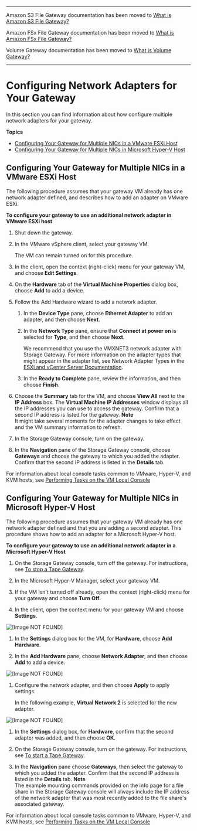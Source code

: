 --------

Amazon S3 File Gateway documentation has been moved to [What is Amazon S3 File Gateway?](https://docs.aws.amazon.com/filegateway/latest/files3/WhatIsStorageGateway.html)

Amazon FSx File Gateway documentation has been moved to [What is Amazon FSx File Gateway?](https://docs.aws.amazon.com/filegateway/latest/filefsxw/WhatIsStorageGateway.html)

Volume Gateway documentation has been moved to [What is Volume Gateway?](https://docs.aws.amazon.com/storagegateway/latest/vgw/WhatIsStorageGateway.html)

--------

# Configuring Network Adapters for Your Gateway<a name="configure-multi-nic"></a>

In this section you can find information about how configure multiple network adapters for your gateway\.

**Topics**
+ [Configuring Your Gateway for Multiple NICs in a VMware ESXi Host](#MaintenanceMultiNIC-vmaware)
+ [Configuring Your Gateway for Multiple NICs in Microsoft Hyper\-V Host](#MaintenanceMultiNIC-hyperv)

## Configuring Your Gateway for Multiple NICs in a VMware ESXi Host<a name="MaintenanceMultiNIC-vmaware"></a>

The following procedure assumes that your gateway VM already has one network adapter defined, and describes how to add an adapter on VMware ESXi\.

**To configure your gateway to use an additional network adapter in VMware ESXi host**

1. Shut down the gateway\.

1. In the VMware vSphere client, select your gateway VM\. 

   The VM can remain turned on for this procedure\.

1. In the client, open the context \(right\-click\) menu for your gateway VM, and choose **Edit Settings**\.

1. On the **Hardware** tab of the **Virtual Machine Properties** dialog box, choose **Add** to add a device\.

1. Follow the Add Hardware wizard to add a network adapter\.

   1. In the **Device Type** pane, choose **Ethernet Adapter** to add an adapter, and then choose **Next**\.

   1. In the **Network Type** pane, ensure that **Connect at power on** is selected for **Type**, and then choose **Next**\.

      We recommend that you use the VMXNET3 network adapter with Storage Gateway\. For more information on the adapter types that might appear in the adapter list, see Network Adapter Types in the [ESXi and vCenter Server Documentation](http://pubs.vmware.com/vsphere-50/index.jsp?topic=/com.vmware.vsphere.vm_admin.doc_50/GUID-AF9E24A8-2CFA-447B-AC83-35D563119667.html&resultof=%22VMXNET%22%20%22vmxnet%22)\.

   1. In the **Ready to Complete** pane, review the information, and then choose **Finish**\.

1. Choose the **Summary** tab for the VM, and choose **View All** next to the **IP Address** box\. The **Virtual Machine IP Addresses** window displays all the IP addresses you can use to access the gateway\. Confirm that a second IP address is listed for the gateway\.
**Note**  
It might take several moments for the adapter changes to take effect and the VM summary information to refresh\.

1. In the Storage Gateway console, turn on the gateway\.

1. In the **Navigation** pane of the Storage Gateway console, choose **Gateways** and choose the gateway to which you added the adapter\. Confirm that the second IP address is listed in the **Details** tab\.

For information about local console tasks common to VMware, Hyper\-V, and KVM hosts, see [Performing Tasks on the VM Local Console](manage-on-premises-common.md)

## Configuring Your Gateway for Multiple NICs in Microsoft Hyper\-V Host<a name="MaintenanceMultiNIC-hyperv"></a>

The following procedure assumes that your gateway VM already has one network adapter defined and that you are adding a second adapter\. This procedure shows how to add an adapter for a Microsoft Hyper\-V host\.

**To configure your gateway to use an additional network adapter in a Microsoft Hyper\-V Host**

1. On the Storage Gateway console, turn off the gateway\. For instructions, see [To stop a Tape Gateway](MaintenanceShutDown-common.md#PoweringOffGatewayConsole-common)\.

1. In the Microsoft Hyper\-V Manager, select your gateway VM\.

1. If the VM isn't turned off already, open the context \(right\-click\) menu for your gateway and choose **Turn Off**\.

1. In the client, open the context menu for your gateway VM and choose **Settings**\.

      
![\[Image NOT FOUND\]](http://docs.aws.amazon.com/storagegateway/latest/tgw/images/hyperv-manager10.png)

1. In the **Settings** dialog box for the VM, for **Hardware**, choose **Add Hardware**\.

1. In the **Add Hardware** pane, choose **Network Adapter**, and then choose **Add** to add a device\. 

      
![\[Image NOT FOUND\]](http://docs.aws.amazon.com/storagegateway/latest/tgw/images/hyperv-vm-settings15.png)

1. Configure the network adapter, and then choose **Apply** to apply settings\.

   In the following example, **Virtual Network 2** is selected for the new adapter\.

      
![\[Image NOT FOUND\]](http://docs.aws.amazon.com/storagegateway/latest/tgw/images/hyperv-vm-settings16.png)

1. In the **Settings** dialog box, for **Hardware**, confirm that the second adapter was added, and then choose **OK**\.

1. On the Storage Gateway console, turn on the gateway\. For instructions, see [To start a Tape Gateway](MaintenanceShutDown-common.md#PoweringOnGatewayConsole-common)\.

1. In the **Navigation** pane choose **Gateways**, then select the gateway to which you added the adapter\. Confirm that the second IP address is listed in the **Details** tab\.
**Note**  
The example mounting commands provided on the info page for a file share in the Storage Gateway console will always include the IP address of the network adapter that was most recently added to the file share's associated gateway\.

For information about local console tasks common to VMware, Hyper\-V, and KVM hosts, see [Performing Tasks on the VM Local Console](manage-on-premises-common.md)